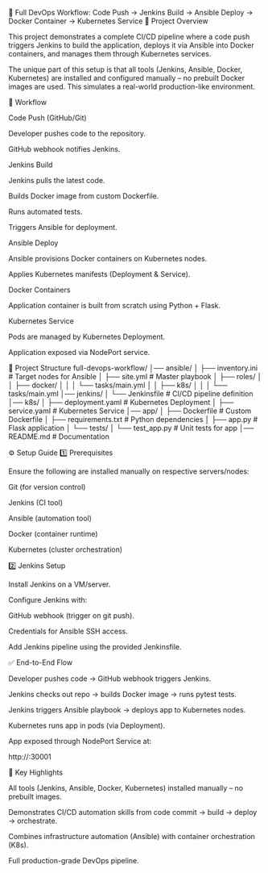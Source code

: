 🚀 Full DevOps Workflow: Code Push → Jenkins Build → Ansible Deploy → Docker Container → Kubernetes Service
📌 Project Overview

This project demonstrates a complete CI/CD pipeline where a code push triggers Jenkins to build the application, deploys it via Ansible into Docker containers, and manages them through Kubernetes services.

The unique part of this setup is that all tools (Jenkins, Ansible, Docker, Kubernetes) are installed and configured manually – no prebuilt Docker images are used. This simulates a real-world production-like environment.



🔄 Workflow

Code Push (GitHub/Git)

Developer pushes code to the repository.

GitHub webhook notifies Jenkins.

Jenkins Build

Jenkins pulls the latest code.

Builds Docker image from custom Dockerfile.

Runs automated tests.

Triggers Ansible for deployment.

Ansible Deploy

Ansible provisions Docker containers on Kubernetes nodes.

Applies Kubernetes manifests (Deployment & Service).

Docker Containers

Application container is built from scratch using Python + Flask.

Kubernetes Service

Pods are managed by Kubernetes Deployment.

Application exposed via NodePort service.



📂 Project Structure
full-devops-workflow/
│── ansible/
│   ├── inventory.ini         # Target nodes for Ansible
│   ├── site.yml              # Master playbook
│   ├── roles/
│   │   ├── docker/
│   │   │   └── tasks/main.yml
│   │   ├── k8s/
│   │   │   └── tasks/main.yml
│── jenkins/
│   └── Jenkinsfile           # CI/CD pipeline definition
│── k8s/
│   ├── deployment.yaml       # Kubernetes Deployment
│   ├── service.yaml          # Kubernetes Service
│── app/
│   ├── Dockerfile            # Custom Dockerfile
│   ├── requirements.txt      # Python dependencies
│   ├── app.py                # Flask application
│   └── tests/
│       └── test_app.py       # Unit tests for app
│── README.md                 # Documentation



⚙️ Setup Guide
1️⃣ Prerequisites

Ensure the following are installed manually on respective servers/nodes:

Git (for version control)

Jenkins (CI tool)

Ansible (automation tool)

Docker (container runtime)

Kubernetes (cluster orchestration)

2️⃣ Jenkins Setup

Install Jenkins on a VM/server.

Configure Jenkins with:

GitHub webhook (trigger on git push).

Credentials for Ansible SSH access.

Add Jenkins pipeline using the provided Jenkinsfile.

✅ End-to-End Flow

Developer pushes code → GitHub webhook triggers Jenkins.

Jenkins checks out repo → builds Docker image → runs pytest tests.

Jenkins triggers Ansible playbook → deploys app to Kubernetes nodes.

Kubernetes runs app in pods (via Deployment).

App exposed through NodePort Service at:

http://<node-ip>:30001


🔑 Key Highlights

All tools (Jenkins, Ansible, Docker, Kubernetes) installed manually – no prebuilt images.

Demonstrates CI/CD automation skills from code commit → build → deploy → orchestrate.

Combines infrastructure automation (Ansible) with container orchestration (K8s).

Full production-grade DevOps pipeline.

